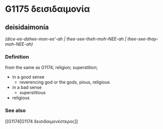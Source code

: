 # G1175 δεισιδαιμονία

## deisidaimonía

_(dice-ee-dahee-mon-ee'-ah | thee-see-theh-moh-NEE-ah | thee-see-thay-moh-NEE-ah)_

### Definition

from the same as G1174; religion; superstition; 

- in a good sense
  - reverencing god or the gods, pious, religious
- in a bad sense
  - superstitious
- religious

### See also

[[G1174|G1174 δεισιδαιμονέστερος]]
